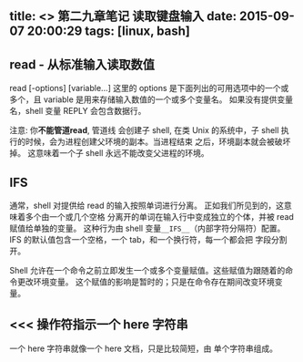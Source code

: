 title: <<The Linux Command Line>> 第二九章笔记 读取键盘输入
date: 2015-09-07 20:00:29
tags: [linux, bash]
---
## read - 从标准输入读取数值
read [-options] [variable...]
这里的 options 是下面列出的可用选项中的一个或多个，且 variable 是用来存储输入数值的一个或多个变量名。 
如果没有提供变量名，shell 变量 REPLY 会包含数据行。

注意: 你**不能管道read**, 管道线 会创建子 shell, 
在类 Unix 的系统中，子 shell 执行的时候，会为进程创建父环境的副本。当进程结束 之后，环境副本就会被破坏掉。
这意味着一个子 shell 永远不能改变父进程的环境。

## IFS
通常，shell 对提供给 read 的输入按照单词进行分离。
正如我们所见到的，这意味着多个由一个或几个空格 分离开的单词在输入行中变成独立的个体，并被 read 赋值给单独的变量。
这种行为由 shell 变量`__IFS__`（内部字符分隔符）配置。IFS 的默认值包含一个空格，一个 tab，和一个换行符，每一个都会把 字段分割开。

Shell 允许在一个命令之前立即发生一个或多个变量赋值。这些赋值为跟随着的命令更改环境变量。 
这个赋值的影响是暂时的；只是在命令存在期间改变环境变量。

## <<< 操作符指示一个 here 字符串
一个 here 字符串就像一个 here 文档，只是比较简短，由 单个字符串组成。

